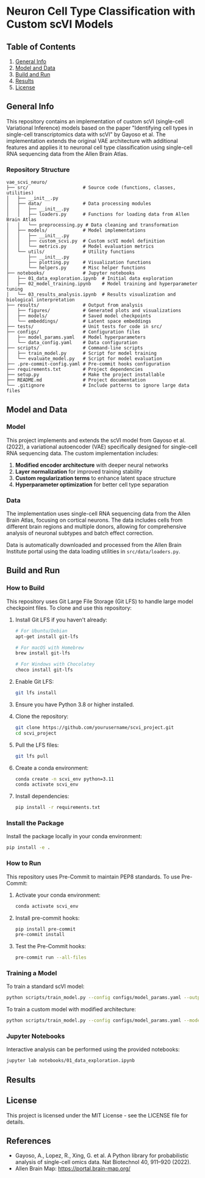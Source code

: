 <!--
-*- coding: utf-8 -*-

 Author: [Your Name]
 License: MIT
-->

# Neuron Cell Type Classification with Custom scVI Models

## Table of Contents
1. [General Info](#general-info)
2. [Model and Data](#model-and-data)
3. [Build and Run](#build-and-run)
4. [Results](#results)
5. [License](#license)

<a name="general-info"></a>
## General Info

This repository contains an implementation of custom scVI (single-cell Variational Inference) models based on the paper "Identifying cell types in single-cell transcriptomics data with scVI" by Gayoso et al. The implementation extends the original VAE architecture with additional features and applies it to neuronal cell type classification using single-cell RNA sequencing data from the Allen Brain Atlas.

### Repository Structure

```
vae_scvi_neuro/
├── src/                    # Source code (functions, classes, utilities)
│   ├── __init__.py
│   ├── data/               # Data processing modules
│   │   ├── __init__.py
│   │   ├── loaders.py      # Functions for loading data from Allen Brain Atlas
│   │   └── preprocessing.py # Data cleaning and transformation
│   ├── models/             # Model implementations
│   │   ├── __init__.py
│   │   ├── custom_scvi.py  # Custom scVI model definition
│   │   └── metrics.py      # Model evaluation metrics
│   └── utils/              # Utility functions
│       ├── __init__.py
│       ├── plotting.py     # Visualization functions
│       └── helpers.py      # Misc helper functions
├── notebooks/              # Jupyter notebooks
│   ├── 01_data_exploration.ipynb  # Initial data exploration
│   ├── 02_model_training.ipynb    # Model training and hyperparameter tuning
│   └── 03_results_analysis.ipynb  # Results visualization and biological interpretation
├── results/                # Output from analysis
│   ├── figures/            # Generated plots and visualizations
│   ├── models/             # Saved model checkpoints
│   └── embeddings/         # Latent space embeddings
├── tests/                  # Unit tests for code in src/
├── configs/                # Configuration files
│   ├── model_params.yaml   # Model hyperparameters
│   └── data_config.yaml    # Data configuration
├── scripts/                # Command-line scripts
│   ├── train_model.py      # Script for model training
│   └── evaluate_model.py   # Script for model evaluation
├── .pre-commit-config.yaml # Pre-commit hooks configuration
├── requirements.txt        # Project dependencies
├── setup.py                # Make the project installable
├── README.md               # Project documentation
└── .gitignore              # Include patterns to ignore large data files
```

<a name="model-and-data"></a>
## Model and Data

### Model
This project implements and extends the scVI model from Gayoso et al. (2022), a variational autoencoder (VAE) specifically designed for single-cell RNA sequencing data. The custom implementation includes:

1. **Modified encoder architecture** with deeper neural networks
2. **Layer normalization** for improved training stability
3. **Custom regularization terms** to enhance latent space structure
4. **Hyperparameter optimization** for better cell type separation

### Data
The implementation uses single-cell RNA sequencing data from the Allen Brain Atlas, focusing on cortical neurons. The data includes cells from different brain regions and multiple donors, allowing for comprehensive analysis of neuronal subtypes and batch effect correction.

Data is automatically downloaded and processed from the Allen Brain Institute portal using the data loading utilities in `src/data/loaders.py`.

<a name="build-and-run"></a>
## Build and Run

### How to Build

This repository uses Git Large File Storage (Git LFS) to handle large model checkpoint files. To clone and use this repository:

1. Install Git LFS if you haven't already:
   ```bash
   # For Ubuntu/Debian
   apt-get install git-lfs

   # For macOS with Homebrew
   brew install git-lfs

   # For Windows with Chocolatey
   choco install git-lfs
   ```

2. Enable Git LFS:
   ```bash
   git lfs install
   ```

3. Ensure you have Python 3.8 or higher installed.
4. Clone the repository:
   ```bash
   git clone https://github.com/yourusername/scvi_project.git
   cd scvi_project
   ```

5. Pull the LFS files:
   ```bash
   git lfs pull
   ```

6. Create a conda environment:
   ```bash
   conda create -n scvi_env python=3.11
   conda activate scvi_env
   ```

7. Install dependencies:
   ```bash
   pip install -r requirements.txt
   ```

### Install the Package

Install the package locally in your conda environment:

```bash
pip install -e .
```

### How to Run

This repository uses Pre-Commit to maintain PEP8 standards. To use Pre-Commit:

1. Activate your conda environment:
   ```bash
   conda activate scvi_env
   ```

2. Install pre-commit hooks:
   ```bash
   pip install pre-commit
   pre-commit install
   ```

3. Test the Pre-Commit hooks:
   ```bash
   pre-commit run --all-files
   ```

### Training a Model

To train a standard scVI model:

```bash
python scripts/train_model.py --config configs/model_params.yaml --output results/models/standard_model
```

To train a custom model with modified architecture:

```bash
python scripts/train_model.py --config configs/model_params.yaml --model custom --output results/models/custom_model
```

### Jupyter Notebooks

Interactive analysis can be performed using the provided notebooks:

```bash
jupyter lab notebooks/01_data_exploration.ipynb
```

<a name="results"></a>
## Results

<!-- The implemented custom scVI model demonstrates several improvements over the standard implementation:

1. **Better cell type separation** as measured by silhouette scores
2. **Improved batch effect correction** across different donors
3. **More biologically interpretable latent factors**
4. **Enhanced rare cell type identification**

Detailed analysis results are available in the notebooks and the `results/` directory. -->

<a name="license"></a>
## License

This project is licensed under the MIT License - see the LICENSE file for details.

## References

- Gayoso, A., Lopez, R., Xing, G. et al. A Python library for probabilistic analysis of single-cell omics data. Nat Biotechnol 40, 911–920 (2022).
- Allen Brain Map: https://portal.brain-map.org/